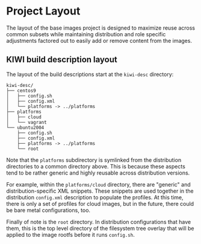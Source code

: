 # Project Layout

The layout of the base images project is designed to maximize reuse across
common subsets while maintaining distribution and role specific adjustments
factored out to easily add or remove content from the images.

## KIWI build description layout

The layout of the build descriptions start at the `kiwi-desc` directory:

```
kiwi-desc/
├── centos9
│   ├── config.sh
│   ├── config.xml
│   └── platforms -> ../platforms
├── platforms
│   ├── cloud
│   └── vagrant
└── ubuntu2004
    ├── config.sh
    ├── config.xml
    ├── platforms -> ../platforms
    └── root
```

Note that the `platforms` subdirectory is symlinked from the distribution
directories to a common directory above. This is because these aspects tend
to be rather generic and highly reusable across distribution versions.

For example, within the `platforms/cloud` directory, there are "generic" and
distribution-specific XML snippets. These snippets are used together in the
distribution `config.xml` description to populate the profiles. At this time,
there is only a set of profiles for cloud images, but in the future, there
could be bare metal configurations, too.

Finally of note is the `root` directory. In distribution configurations that have
them, this is the top level directory of the filesystem tree overlay that will
be applied to the image rootfs before it runs `config.sh`.
